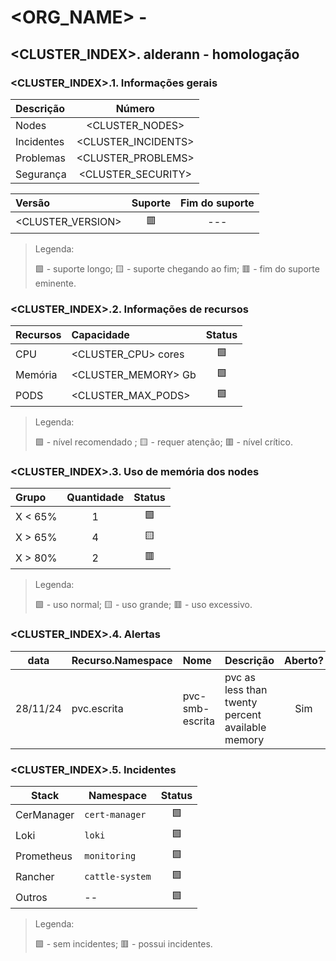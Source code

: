 # <ORG_NAME> - <DATE>

## <CLUSTER_INDEX>. alderann - homologação

### <CLUSTER_INDEX>.1. Informações gerais

| Descrição | Número  |
|:----------|:-------:|
| Nodes     | <CLUSTER_NODES>       |
| Incidentes| <CLUSTER_INCIDENTS>       |
| Problemas | <CLUSTER_PROBLEMS>     |
| Segurança | <CLUSTER_SECURITY>     |

| Versão    | Suporte | Fim do suporte |
|:----------|:-------:|:--------------:|
| <CLUSTER_VERSION>   | 🟥      | ---            |

> Legenda:
>
> 🟩 - suporte longo; 🟨 - suporte chegando ao fim; 🟥 - fim do suporte eminente.

### <CLUSTER_INDEX>.2. Informações de recursos

| Recursos | Capacidade    | Status |
|:---------|:--------------|:------:|
| CPU      | <CLUSTER_CPU> cores      | 🟩     |
| Memória  | <CLUSTER_MEMORY> Gb        | 🟩     |
| PODS     | <CLUSTER_MAX_PODS>           | 🟩     |

> Legenda:
>
> 🟩 - nível recomendado ; 🟨 - requer atenção; 🟥 - nível crítico.

### <CLUSTER_INDEX>.3. Uso de memória dos nodes

| Grupo   | Quantidade | Status |
|:--------|:----------:|:------:|
| X < 65% | 1          | 🟩     |
| X > 65% | 4          | 🟨     |
| X > 80% | 2          | 🟥     |

> Legenda:
>
> 🟩 - uso normal; 🟨 - uso grande; 🟥 - uso excessivo.

### <CLUSTER_INDEX>.4. Alertas

| data | Recurso.Namespace | Nome | Descrição | Aberto? |
|--|:------------------|:-----|:----------|:-------:|
| 28/11/24 | pvc.escrita | pvc-smb-escrita | pvc as less than twenty percent available memory | Sim |

### <CLUSTER_INDEX>.5. Incidentes

| Stack      | Namespace       | Status |
|------------|-----------------|:------:|
| CerManager | `cert-manager`  | 🟩     |
| Loki       | `loki`          | 🟩     |
| Prometheus | `monitoring`    | 🟩     |
| Rancher    | `cattle-system` | 🟩     |
| Outros     | --              | 🟩     |

> Legenda:
>
> 🟩 - sem incidentes; 🟥 - possui incidentes.